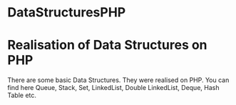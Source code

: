 # DataStructuresPHP

# Realisation of Data Structures on PHP

There are some basic Data Structures. They were realised on PHP. You can find here Queue, Stack, Set, LinkedList, Double LinkedList,  Deque, Hash Table etc. 
